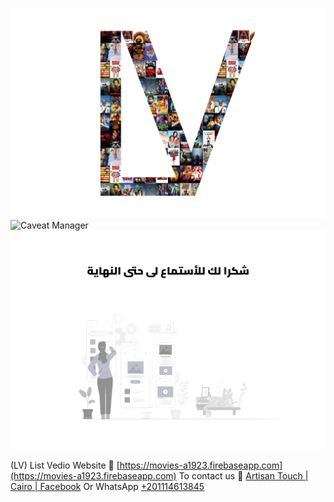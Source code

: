 ![Caveat Manager](images/Advertising_1.jpg)
![Caveat Manager](images/Advertising_2.jpg)
![Caveat Manager](images/Advertising_3.jpg)


(LV) List Vedio Website
🔗 [https://movies-a1923.firebaseapp.com](https://movies-a1923.firebaseapp.com)
To contact us
🔗 [Artisan Touch | Cairo | Facebook](https://www.facebook.com/people/Artisan-Touch/61563443036247)
Or WhatsApp [+201114613845](https://api.whatsapp.com/send/?phone=201114613845)
